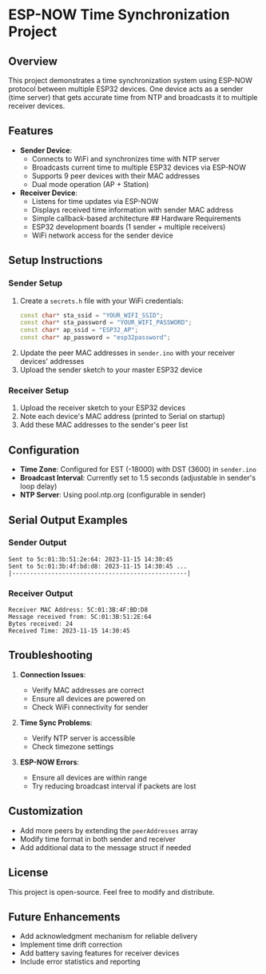 # ESP-NOW Time Synchronization Project

## Overview

This project demonstrates a time synchronization system using ESP-NOW protocol between multiple ESP32 devices. One device acts as a sender (time server) that gets accurate time from NTP and broadcasts it to multiple receiver devices.

## Features

- **Sender Device**:
  - Connects to WiFi and synchronizes time with NTP server
  - Broadcasts current time to multiple ESP32 devices via ESP-NOW
  - Supports 9 peer devices with their MAC addresses
  - Dual mode operation (AP + Station)
- **Receiver Device**:
  - Listens for time updates via ESP-NOW
  - Displays received time information with sender MAC address
  - Simple callback-based architecture ## Hardware Requirements
  - ESP32 development boards (1 sender + multiple receivers)
  - WiFi network access for the sender device

## Setup Instructions

### Sender Setup

1. Create a `secrets.h` file with your WiFi credentials:
   ```cpp
   const char* sta_ssid = "YOUR_WIFI_SSID";
   const char* sta_password = "YOUR_WIFI_PASSWORD";
   const char* ap_ssid = "ESP32_AP";
   const char* ap_password = "esp32password";
   ```
2. Update the peer MAC addresses in `sender.ino` with your receiver devices' addresses
3. Upload the sender sketch to your master ESP32 device

### Receiver Setup

1. Upload the receiver sketch to your ESP32 devices
2. Note each device's MAC address (printed to Serial on startup)
3. Add these MAC addresses to the sender's peer list

## Configuration

- **Time Zone**: Configured for EST (-18000) with DST (3600) in `sender.ino`
- **Broadcast Interval**: Currently set to 1.5 seconds (adjustable in sender's loop delay)
- **NTP Server**: Using pool.ntp.org (configurable in sender)

## Serial Output Examples

### Sender Output

```
Sent to 5c:01:3b:51:2e:64: 2023-11-15 14:30:45
Sent to 5c:01:3b:4f:bd:d8: 2023-11-15 14:30:45 ...
|-------------------------------------------------|
```

### Receiver Output

```
Receiver MAC Address: 5C:01:3B:4F:BD:D8
Message received from: 5C:01:3B:51:2E:64
Bytes received: 24
Received Time: 2023-11-15 14:30:45
```

## Troubleshooting

1. **Connection Issues**:

   - Verify MAC addresses are correct
   - Ensure all devices are powered on
   - Check WiFi connectivity for sender

2. **Time Sync Problems**:

   - Verify NTP server is accessible
   - Check timezone settings

3. **ESP-NOW Errors**:
   - Ensure all devices are within range
   - Try reducing broadcast interval if packets are lost

## Customization

- Add more peers by extending the `peerAddresses` array
- Modify time format in both sender and receiver
- Add additional data to the message struct if needed

## License

This project is open-source. Feel free to modify and distribute.

## Future Enhancements

- Add acknowledgment mechanism for reliable delivery
- Implement time drift correction
- Add battery saving features for receiver devices
- Include error statistics and reporting
